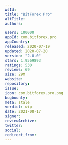 ```yaml
---
wsId: 
title: "BitForex Pro"
altTitle: 
authors:

users: 100000
appId: com.bitforex.pro
appCountry: 
released: 2020-07-19
updated: 2020-07-20
version: "2.0.0"
stars: 1.9569893
ratings: 530
reviews: 69
size: 29M
website: 
repository: 
issue: 
icon: com.bitforex.pro.png
bugbounty: 
meta: stale
verdict: wip
date: 2021-08-17
signer: 
reviewArchive:
twitter: 
social:
redirect_from:
---
```


